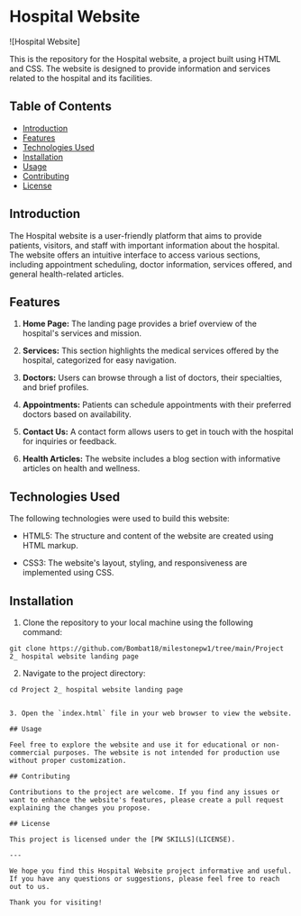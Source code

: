 # Hospital Website

![Hospital Website]

This is the repository for the Hospital website, a project built using HTML and CSS. The website is designed to provide information and services related to the hospital and its facilities.

## Table of Contents

- [Introduction](#introduction)
- [Features](#features)
- [Technologies Used](#technologies-used)
- [Installation](#installation)
- [Usage](#usage)
- [Contributing](#contributing)
- [License](#license)

## Introduction

The Hospital website is a user-friendly platform that aims to provide patients, visitors, and staff with important information about the hospital. The website offers an intuitive interface to access various sections, including appointment scheduling, doctor information, services offered, and general health-related articles.

## Features

1. **Home Page:** The landing page provides a brief overview of the hospital's services and mission.

2. **Services:** This section highlights the medical services offered by the hospital, categorized for easy navigation.

3. **Doctors:** Users can browse through a list of doctors, their specialties, and brief profiles.

4. **Appointments:** Patients can schedule appointments with their preferred doctors based on availability.

5. **Contact Us:** A contact form allows users to get in touch with the hospital for inquiries or feedback.

6. **Health Articles:** The website includes a blog section with informative articles on health and wellness.

## Technologies Used

The following technologies were used to build this website:

- HTML5: The structure and content of the website are created using HTML markup.

- CSS3: The website's layout, styling, and responsiveness are implemented using CSS.

## Installation

1. Clone the repository to your local machine using the following command:

```
git clone https://github.com/Bombat18/milestonepw1/tree/main/Project 2_ hospital website landing page
```

2. Navigate to the project directory:

```
cd Project 2_ hospital website landing page
```
```

3. Open the `index.html` file in your web browser to view the website.

## Usage

Feel free to explore the website and use it for educational or non-commercial purposes. The website is not intended for production use without proper customization.

## Contributing

Contributions to the project are welcome. If you find any issues or want to enhance the website's features, please create a pull request explaining the changes you propose.

## License

This project is licensed under the [PW SKILLS](LICENSE).

---

We hope you find this Hospital Website project informative and useful. If you have any questions or suggestions, please feel free to reach out to us.

Thank you for visiting!